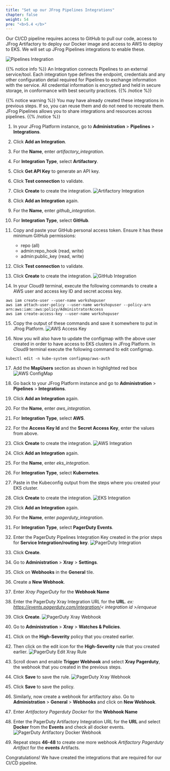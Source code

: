 ```yaml
---
title: "Set up our JFrog Pipelines Integrations"
chapter: false
weight: 54
pre: "<b>5.4 </b>"
---
```


Our CI/CD pipeline requires access to GitHub to pull our code, access to JFrog Artifactory to deploy our Docker image and access to AWS to deploy to EKS. We will set up JFrog Pipelines integrations to enable these.

![Pipelines Integration](/images/pipeline-integrations-diagram.png)

{{% notice info %}}
An Integration connects Pipelines to an external service/tool. Each integration type defines the endpoint, credentials and any other configuration detail required for Pipelines to exchange information with the service. All credential information is encrypted and held in secure storage, in conformance with best security practices.
{{% /notice %}}

{{% notice warning %}}
You may have already created these integrations in previous steps. If so, you can reuse them and do not need to recreate them. JFrog Pipelines allows you to share integrations and resources across pipelines.
{{% /notice %}}

1. In your JFrog Platform instance, go to **Administration** > **Pipelines** > **Integrations**.

2. Click **Add an Integration**.

3. For the **Name**, enter _artifactory\_integration_.

4. For **Integration Type**, select **Artifactory**.

5. Click **Get API Key** to generate an API key.

6. Click **Test connection** to validate.

7. Click **Create** to create the integration.
   ![Artifactory Integration](/images/artifactory-integration.png)

8. Click **Add an Integration** again.

9. For the **Name**, enter _github\_integration_.

10. For **Integration Type**, select **GitHub**.

11. Copy and paste your GitHub personal access token. Ensure it has these minimum GitHub permissions:

    - repo (all)
    - admin:repo_hook (read, write)
    - admin:public_key (read, write)

12. Click **Test connection** to validate.

13. Click **Create** to create the integration.
   ![GitHub Integration](/images/github-integration.png)

14. In your Cloud9 terminal, execute the following commands to create a AWS user and access key ID and secret access key.

```
aws iam create-user --user-name workshopuser
aws iam attach-user-policy --user-name workshopuser --policy-arn arn:aws:iam::aws:policy/AdministratorAccess
aws iam create-access-key --user-name workshopuser
```

15. Copy the output of these commands and save it somewhere to put in Jfrog Platform.
   ![AWS Access Key](/images/aws-access-key.png)

16. Now you will also have to update the configmap with the above user created in order to have access to EKS clusters in JFrog Platform. In Cloud9 terminal execute the following command to edit configmap.

```
kubectl edit -n kube-system configmap/aws-auth
```
17. Add the **MapUsers** section as shown in highlighted red box
    ![AWS ConfigMap](/images/aws-edit-configmap.png)

18. Go back to your JFrog Platform instance and go to **Administration** > **Pipelines** > **Integrations**.

19. Click **Add an Integration** again.

20. For the **Name**, enter _aws\_integration_.

21. For **Integration Type**, select **AWS**.

22. For the **Access Key Id** and the **Secret Access Key**, enter the values from above.

23. Click **Create** to create the integration.
   ![AWS Integration](/images/aws-integration.png)
24. Click **Add an Integration** again.
25. For the **Name**, enter _eks\_integration_.
26. For **Integration Type**, select **Kubernetes**.
27. Paste in the Kubeconfig output from the steps where you created your EKS cluster.
28. Click **Create** to create the integration.
   ![EKS Integration](/images/eks-integration.png)
29. Click **Add an Integration** again.
30. For the **Name**, enter _pagerduty\_integration_.
31. For **Integration Type**, select **PagerDuty Events**.
32. Enter the PagerDuty Pipelines Integration Key created in the prior steps for **Service Integration/routing key**.
    ![PagerDuty Integration](/images/addpagerdutyintegration.png)
33. Click **Create**.
34. Go to **Administration** > **Xray** > **Settings**.
35. Click on **Webhooks** in the **General** tile.
36. Create a **New Webhook**.
37. Enter _Xray PagerDuty_ for the **Webhook Name**
38. Enter the PagerDuty Xray Integration URL for the **URL**.  _ex: https://events.pagerduty.com/integration/< integration id >/enqueue_
39. Click **Create**.
    ![PagerDuty Xray Webhook](/images/pdxraywebhook.png)
40. Go to **Administration** > **Xray** > **Watches & Policies**.
41. Click on the **High-Severity** policy that you created earlier.
42. Then click on the edit icon for the **High-Severity** rule that you created earlier.
    ![PagerDuty Edit Xray Rule](/images/pdeditxrayrule.png)
43. Scroll down and enable **Trigger Webhook** and select **Xray Pagerduty**, the webhook that you created in the previous steps.
44. Click **Save** to save the rule.
    ![PagerDuty Xray Webhook](/images/pdxraywebhookrule.png)
45. Click **Save** to save the policy.
46. Similarly, now create a webhook for artifactory also. Go to **Administration** > **General** > **Webhooks** and click on **New Webhook**.
47. Enter _Artifactory Pagerduty Docker_ for the **Webhook Name**
48. Enter the PagerDuty Artifactory Integration URL for the **URL** and select **Docker** from the **Events** and check all docker events.
    ![PagerDuty Artifactory Docker Webhook](/images/pd-art-web.png)
49. Repeat steps **46-48** to create one more webhook _Artifactory Pagerduty Artifact_ for the **events** Artifacts.


    

Congratulations! We have created the integrations that are required for our CI/CD pipeline.
